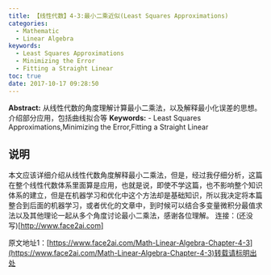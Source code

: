 ```yaml
---
title: 【线性代数】4-3:最小二乘近似(Least Squares Approximations)
categories:
  - Mathematic
  - Linear Algebra
keywords:
  - Least Squares Approximations
  - Minimizing the Error
  - Fitting a Straight Linear
toc: true
date: 2017-10-17 09:28:50
---
```


**Abstract:** 从线性代数的角度理解计算最小二乘法，以及解释最小化误差的思想。介绍部分应用，包括曲线拟合等
**Keywords:** - Least Squares Approximations,Minimizing the Error,Fitting a Straight Linear

<!--more-->
## 说明
本文应该详细介绍从线性代数角度解释最小二乘法，但是，经过我仔细分析，这篇在整个线性代数体系里面算是应用，也就是说，即使不学这篇，也不影响整个知识体系的建立，但是在机器学习和优化中这个方法却是基础知识，所以我决定将本篇整合到后面的机器学习，或者优化的文章中，到时候可以结合多变量微积分最值求法以及其他理论一起从多个角度讨论最小二乘法，感谢各位理解。
连接：(还没写)[http://www.face2ai.com]





原文地址1：[https://www.face2ai.com/Math-Linear-Algebra-Chapter-4-3](https://www.face2ai.com/Math-Linear-Algebra-Chapter-4-3)转载请标明出处
